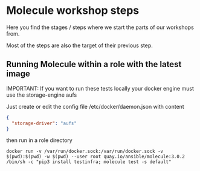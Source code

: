 # Molecule workshop steps

Here you find the stages / steps where we start the parts of our workshops from.

Most of the steps are also the target of their previous step.

## Running Molecule within a role with the latest image

IMPORTANT: If you want to run these tests locally your docker engine must use the storage-engine aufs

Just create or edit the config file /etc/docker/daemon.json with content

```json
{
  "storage-driver": "aufs"
}
```

then run in a role directory

```
docker run -v /var/run/docker.sock:/var/run/docker.sock -v $(pwd):$(pwd) -w $(pwd) --user root quay.io/ansible/molecule:3.0.2 /bin/sh -c "pip3 install testinfra; molecule test -s default"
```
